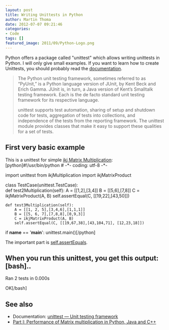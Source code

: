 ```yaml
---
layout: post
title: Writing Unittests in Python
author: Martin Thoma
date: 2012-07-07 09:21:46
categories: 
- Code
tags: []
featured_image: 2011/09/Python-Logo.png
---
```

Python offers a package called "unittest" which allows writing unittests in Python. I will only give small examples. If you want to learn how to create Unittests, you should probably read the <a href="http://docs.python.org/library/unittest.html">documentation</a>.

<blockquote>The Python unit testing framework, sometimes referred to as “PyUnit,” is a Python language version of JUnit, by Kent Beck and Erich Gamma. JUnit is, in turn, a Java version of Kent’s Smalltalk testing framework. Each is the de facto standard unit testing framework for its respective language.

unittest supports test automation, sharing of setup and shutdown code for tests, aggregation of tests into collections, and independence of the tests from the reporting framework. The unittest module provides classes that make it easy to support these qualities for a set of tests.</blockquote>




<h2>First very basic example</h2>
This is a unittest for simple <a href="https://github.com/MartinThoma/matrix-multiplication/blob/master/Python/ikjMultiplication.py">ikj Matrix Multiplication</a>:
[python]#!/usr/bin/python
# -*- coding: utf-8 -*-

import unittest
from ikjMultiplication import ikjMatrixProduct

class TestCase(unittest.TestCase):    
    def test2Multiplication(self):
        A = [[1,2],[3,4]]
        B = [[5,6],[7,8]]
        C = ikjMatrixProduct(A, B)
        self.assertEqual(C, [[19,22],[43,50]])
        
    def test3Multiplication(self):
        A = [[1, 2, 5],[3,4,6],[1,1,1]]
        B = [[5, 6, 7],[7,8,8],[0,9,3]]
        C = ikjMatrixProduct(A, B)
        self.assertEqual(C, [[19,67,38],[43,104,71], [12,23,18]])
        
if __name__ == '__main__':
    unittest.main()[/python]

The important part is <a href="http://docs.python.org/library/unittest.html#unittest.TestCase.assertEqual">self.assertEquals</a>.

When you run this unittest, you get this output:
[bash]..
----------------------------------------------------------------------
Ran 2 tests in 0.000s

OK[/bash]

<h2>See also</h2>
<ul>
  <li>Documentation: <a href="http://docs.python.org/library/unittest.html">unittest — Unit testing framework</a></li>
  <li><a href="http://martin-thoma.com/matrix-multiplication-python-java-cpp/" title="Part I: Performance of Matrix multiplication in Python, Java and C++">Part I: Performance of Matrix multiplication in Python, Java and C++</a></li>
</ul>